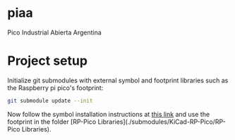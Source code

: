 # piaa
Pico Industrial Abierta Argentina

# Project setup
Initialize git submodules with external symbol and footprint libraries such as the Raspberry pi pico's footprint:

```sh
git submodule update --init
```

Now follow the symbol installation instructions at [this link](https://github.com/ncarandini/KiCad-RP-Pico/blob/main/Install%20instructions.md)
and use the footprint in the folder [RP-Pico Libraries](./submodules/KiCad-RP-Pico/RP-Pico Libraries).
